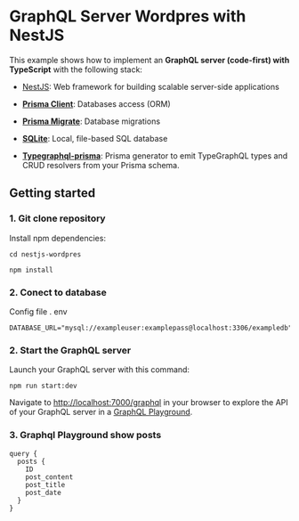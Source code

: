 # GraphQL Server Wordpres with NestJS  

This example shows how to implement an **GraphQL server (code-first) with TypeScript** with the following stack:

- [NestJS](https://docs.nestjs.com/graphql/quick-start): Web framework for building scalable server-side applications
- [**Prisma Client**](https://www.prisma.io/docs/concepts/components/prisma-client): Databases access (ORM)                  
- [**Prisma Migrate**](https://www.prisma.io/docs/concepts/components/prisma-migrate): Database migrations               
- [**SQLite**](https://www.sqlite.org/index.html): Local, file-based SQL database

- [**Typegraphql-prisma**](https://github.com/MichalLytek/typegraphql-prisma): Prisma generator to emit TypeGraphQL types and CRUD resolvers from your Prisma schema.

## Getting started

### 1. Git clone repository

Install npm dependencies:

```
cd nestjs-wordpres

npm install
```

### 2. Conect to database 

Config file . env

```
DATABASE_URL="mysql://exampleuser:examplepass@localhost:3306/exampledb"
```

### 2. Start the GraphQL server

Launch your GraphQL server with this command:

```
npm run start:dev
```

Navigate to [http://localhost:7000/graphql](http://localhost:3000/graphql) in your browser to explore the API of your GraphQL server in a [GraphQL Playground](https://github.com/prisma/graphql-playground).


### 3. Graphql Playground show posts

```
query {
  posts {
    ID
    post_content
    post_title
    post_date
  }
}
```